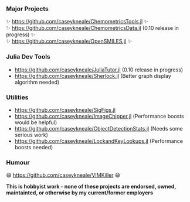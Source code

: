 ### Major Projects
✨ https://github.com/caseykneale/ChemometricsTools.jl ✨  
✨ https://github.com/caseykneale/ChemometricsData.jl (0.10 release in progress) ✨  
✨ https://github.com/caseykneale/OpenSMILES.jl ✨  

### Julia Dev Tools
 - https://github.com/caseykneale/JuliaTutor.jl (0.10 release in progress)
 - https://github.com/caseykneale/Sherlock.jl (Better graph display algorithm needed)

### Utilities
 - https://github.com/caseykneale/SigFigs.jl
 - https://github.com/caseykneale/ImageChipper.jl (Performance boosts would be helpful)
 - https://github.com/caseykneale/ObjectDetectionStats.jl (Needs some serious work)
 - https://github.com/caseykneale/LockandKeyLookups.jl (Performance boosts needed)

### Humour
😄 https://github.com/caseykneale/VIMKiller 😄  

<!--
**caseykneale/caseykneale** is a ✨ _special_ ✨ repository because its `README.md` (this file) appears on your GitHub profile.

Here are some ideas to get you started:

- 🔭 I’m currently working on ...
- 🌱 I’m currently learning ...
- 👯 I’m looking to collaborate on ...
- 🤔 I’m looking for help with ...
- 💬 Ask me about ...
- 📫 How to reach me: ...
- 😄 Pronouns: ...
- ⚡ Fun fact: ...
-->

**This is hobbyist work - none of these projects are endorsed, owned, maintainted, or otherwise by my current/former employers**
